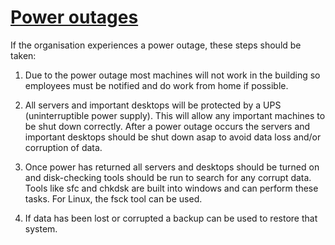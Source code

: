 # <u>**Power outages**</u>

If the organisation experiences a power outage, these steps should be taken:

1. Due to the power outage most machines will not work in the building so employees must be notified and do work from home if possible.

2. All servers and important desktops will be protected by a UPS (uninterruptible power supply). This will allow any important machines to be shut down correctly. After a power outage occurs the servers and important desktops should be shut down asap to avoid data loss and/or corruption of data.

3. Once power has returned all servers and desktops should be turned on and disk-checking tools should be run to search for any corrupt data. Tools like sfc and chkdsk are built into windows and can perform these tasks. For Linux, the fsck tool can be used.

4. If data has been lost or corrupted a backup can be used to restore that system.
